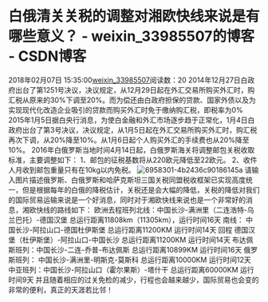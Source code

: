 # 白俄清关关税的调整对湘欧快线来说是有哪些意义？ - weixin_33985507的博客 - CSDN博客
2018年02月07日 15:35:00[weixin_33985507](https://me.csdn.net/weixin_33985507)阅读数：20
2014年12月27日白政府出台了第1251号决议，决议规定，从12月29日起在外汇交易所购买外汇时，购汇税从原来的30%下调至20%。而为偿还由白政府担保的贷款、国家外债以及为实现现代化改造企业吸引的贷款而购买外汇时免于缴纳购汇税，即税率为0%
2015年1月5日据白央行消息，为使白金融和外汇市场逐步趋于正常化，1月4日白政府出台了第3号决议，决议规定，从1月5日起在外汇交易所购买外汇时，购汇税再次下调，从20%降至10%。从1月6日起个人购买外汇的手续费也从20%降至10%。
2016年白俄罗斯当地时间4月14日起，白俄罗斯海关将调整邮包关税收取标准，主要调整如下：
1、邮包的征税基数将从220欧元降低至22欧元。
2、收件人月收到邮包重量只有在10kg以内免税。
![6958301-4b2436c90186145a](https://upload-images.jianshu.io/upload_images/6958301-4b2436c90186145a)
请输入图片描述
​俄罗斯、白俄罗斯和哈萨克斯坦三国关税同盟税收框架已实现高度统一，但是根据每年的白俄的降税估计，关税还是会大幅的降低，关税的降低对我们的国际贸易运输来说是一个好消息，同时对于湘欧快线来说也是一个非常好的消息，湘欧快线的路线如下：
欧洲去程班列北线：中国长沙-满洲里（二连浩特-乌兰巴托）-德国汉堡 总运行距离11808km（11305km），运行时间16天
南线： 中国长沙-阿拉山口-德国杜伊斯堡 总运行距离11200KM 运行时间14天
回程 德国汉堡（杜伊斯堡）-阿拉山口-中国长沙 总运行距离11200KM 运行时间14天
布达佩斯班列：中国长沙-二连-乔普-布达佩斯 总运行距离10899KM 运行时间16天
俄罗斯班列： 中国长沙-满洲里-明斯克-莫斯科 总运行距离10000KM 运行时间12天
中亚班列：中国长沙-阿拉山口（霍尔果斯）-塔什干 总运行距离60000KM 运行时间9天
并且随着相应的过关免检的减少，行程也会越来越少，国际贸易也会变的非常的便利，真正的天涯若比邻！
